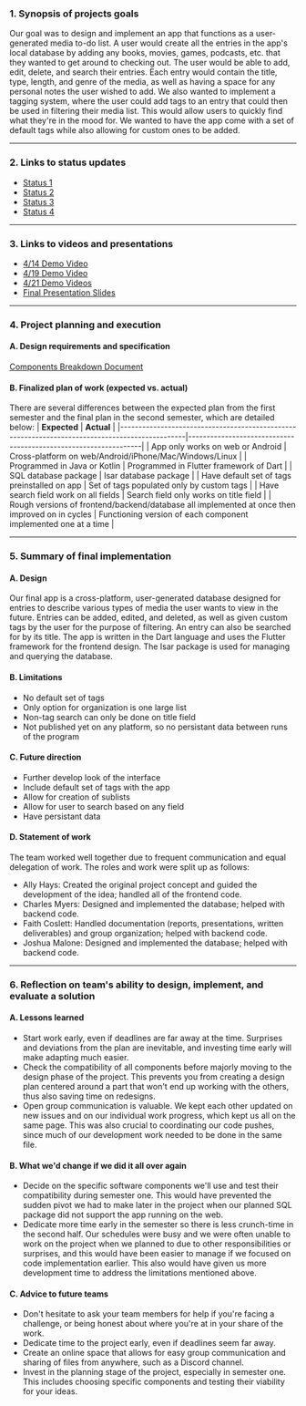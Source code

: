 ### 1. Synopsis of projects goals
Our goal was to design and implement an app that functions as a user-generated media to-do list. A user would create all the entries in the app's local database by adding any books, movies, games, podcasts, etc. that they wanted to get around to checking out. The user would be able to add, edit, delete, and search their entries. Each entry would contain the title, type, length, and genre of the media, as well as having a space for any personal notes the user wished to add. We also wanted to implement a tagging system, where the user could add tags to an entry that could then be used in filtering their media list. This would allow users to quickly find what they're in the mood for. We wanted to have the app come with a set of default tags while also allowing for custom ones to be added. 


---

### 2. Links to status updates
- [Status 1](https://github.com/faithcoslett/tag-team/blob/main/status/status1.md)
- [Status 2](https://github.com/faithcoslett/tag-team/blob/main/status/status2.md)
- [Status 3](https://github.com/faithcoslett/tag-team/blob/main/status/status3.md)
- [Status 4](https://github.com/faithcoslett/tag-team/blob/main/status/status4.md)

---

### 3. Links to videos and presentations
- [4/14 Demo Video](https://github.com/faithcoslett/tag-team/blob/main/presentation/demo-4-14.mp4)
- [4/19 Demo Video](https://github.com/faithcoslett/tag-team/blob/main/presentation/demo-4-19.mp4)
- [4/21 Demo Videos](https://github.com/faithcoslett/tag-team/tree/main/presentation/demo-4-21)
- [Final Presentation Slides](https://github.com/faithcoslett/tag-team/blob/main/presentation/tag-team-URD-slides.pptx)

---

### 4. Project planning and execution

#### A. Design requirements and specification
[Components Breakdown Document](https://docs.google.com/document/d/1MFWXNHD9cfpF8HfS8RD6v8KfIkruhewEW7MYEIdmIWU/edit?usp=sharing)

#### B. Finalized plan of work (expected vs. actual)
There are several differences between the expected plan from the first semester and the final plan in the second semester, which are detailed below:
| **Expected**                                                                                   | **Actual**                                                      |
|------------------------------------------------------------------------------------------------|-----------------------------------------------------------------|
| App only works on web or Android                                                               | Cross-platform on web/Android/iPhone/Mac/Windows/Linux          |
| Programmed in Java or Kotlin                                                                   | Programmed in Flutter framework of Dart                         |
| SQL database package                                                                           | Isar database package                                           |
| Have default set of tags preinstalled on app                                                   | Set of tags populated only by custom tags                       |
| Have search field work on all fields                                                           | Search field only works on title field                          |
| Rough versions of frontend/backend/database all implemented at once then improved on in cycles | Functioning version of each component implemented one at a time |

---

### 5. Summary of final implementation

#### A. Design
Our final app is a cross-platform, user-generated database designed for entries to describe various types of media the user wants to view in the future. Entries can be added, edited, and deleted, as well as given custom tags by the user for the purpose of filtering. An entry can also be searched for by its title. The app is written in the Dart language and uses the Flutter framework for the frontend design. The Isar package is used for managing and querying the database.

#### B. Limitations
- No default set of tags
- Only option for organization is one large list
- Non-tag search can only be done on title field
- Not published yet on any platform, so no persistant data between runs of the program

#### C. Future direction
- Further develop look of the interface
- Include default set of tags with the app
- Allow for creation of sublists
- Allow for user to search based on any field
- Have persistant data

#### D. Statement of work
The team worked well together due to frequent communication and equal delegation of work. The roles and work were split up as follows:
- Ally Hays: Created the original project concept and guided the development of the idea; handled all of the frontend code.
- Charles Myers: Designed and implemented the database; helped with backend code.
- Faith Coslett: Handled documentation (reports, presentations, written deliverables) and group organization; helped with backend code.
- Joshua Malone: Designed and implemented the database; helped with backend code.

---

### 6. Reflection on team's ability to design, implement, and evaluate a solution

#### A. Lessons learned
- Start work early, even if deadlines are far away at the time. Surprises and deviations from the plan are inevitable, and investing time early will make adapting much easier.
- Check the compatibility of all components before majorly moving to the design phase of the project. This prevents you from creating a design plan centered around a part that won't end up working with the others, thus also saving time on redesigns.
- Open group communication is valuable. We kept each other updated on new issues and on our individual work progress, which kept us all on the same page. This was also crucial to coordinating our code pushes, since much of our development work needed to be done in the same file.

#### B. What we'd change if we did it all over again
- Decide on the specific software components we'll use and test their compatibility during semester one. This would have prevented the sudden pivot we had to make later in the project when our planned SQL package did not support the app running on the web.
- Dedicate more time early in the semester so there is less crunch-time in the second half. Our schedules were busy and we were often unable to work on the project when we planned to due to other responsibilities or surprises, and this would have been easier to manage if we focused on code implementation earlier. This also would have given us more development time to address the limitations mentioned above. 

#### C. Advice to future teams 
- Don't hesitate to ask your team members for help if you're facing a challenge, or being honest about where you're at in your share of the work.
- Dedicate time to the project early, even if deadlines seem far away.
- Create an online space that allows for easy group communication and sharing of files from anywhere, such as a Discord channel.
- Invest in the planning stage of the project, especially in semester one. This includes choosing specific components and testing their viability for your ideas.
